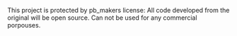 This project is protected by pb_makers license:
All code developed from the original will be open source.
Can not be used for any commercial porpouses.
